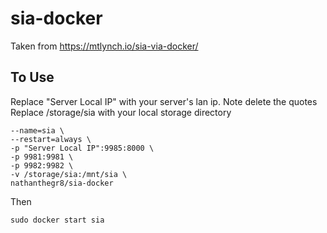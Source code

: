 # sia-docker
Taken from https://mtlynch.io/sia-via-docker/

## To Use
Replace "Server Local IP" with your server's lan ip. Note delete the quotes
Replace /storage/sia with your local storage directory

```sudo docker create \
--name=sia \
--restart=always \
-p "Server Local IP":9985:8000 \
-p 9981:9981 \
-p 9982:9982 \
-v /storage/sia:/mnt/sia \
nathanthegr8/sia-docker
```

Then 
```
sudo docker start sia
```
